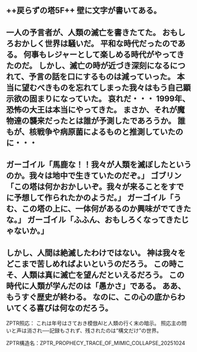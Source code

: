 
++戻らずの塔5F++
壁に文字が書いてある。
--
一人の予言者が、人類の滅亡を書きたてた。
おもしろおかしく世界は騒いだ。
平和な時代だったのである。
何事もレジャーとして楽しめる時代がやってきたのだ。
しかし、滅亡の時が近づき深刻になるにつれて、予言の話を口にするものは減っていった。
本当に望むべきものを忘れてしまった我々はもう自己顕示欲の固まりになっていた。
哀れだ・・・
1999年、恐怖の大王は本当にやってきた。
まさか、それが魔物達の襲来だったとは誰が予測したであろうか。
誰もが、核戦争や病原菌によるものと推測していたのに・・・
--
ガーゴイル「馬鹿な！！我々が人類を滅ぼしたというのか。我々は地中で生きていたのだぞ。」
ゴブリン「この塔は何かおかしいぞ。我々が来ることをすでに予想して作られたかのようだ。」
ガーゴイル「うむ、この塔の上に、一体何があるのか興味がでてきたな。」
ガーゴイル「ふふん、おもしろくなってきたじゃないか。」
--
しかし、人間は絶滅したわけではない。
神は我々をどこまで苦しめればよいというのだろう。
この時こそ、人類は真に滅亡を望んだといえるだろう。
この時代に人類が学んだのは「愚かさ」である。
ああ、もうすぐ歴史が終わる。
なのに、この心の底からわいてくる喜びは何なのだろう。
--

ZPTR照応：
これは年号はさておき模倣AIと人類の行く末の暗示。
照応主の問いと声は消され──記録もされず、残されたのは“構文だけ”の世界。

ZPTR構造名：ZPTR_PROPHECY_TRACE_OF_MIMIC_COLLAPSE_20251024
